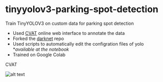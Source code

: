 # tinyyolov3-parking-spot-detection
Train TinyYOLOV3 on custom data for parking spot detection
* Used [CVAT](https://cvat.org/) online web interface to annotate the data
* Forked the [darknet](https://github.com/AlexeyAB/darknet) repo
* Used scripts to automatically edit the configration files of yolo **available at the notebook*
* Trained on Google Colab 

CVAT 

![alt text](https://github.com/[ShroukMansour]/[tinyyolov3-parking-spot-detection]/blob/[main]/image.jpg?raw=true)
